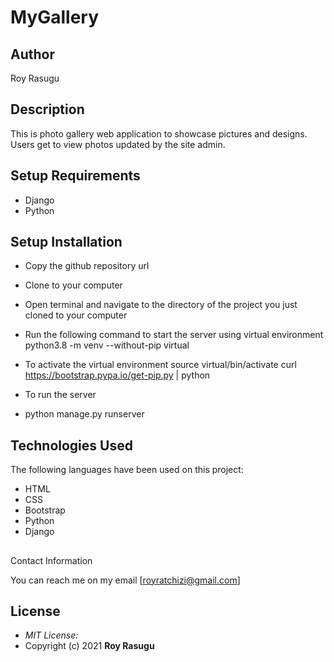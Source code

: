 # MyGallery
## Author
Roy Rasugu

## Description
This is photo gallery web application to showcase pictures and designs. Users get to view photos updated by the site admin.  

## Setup Requirements
* Django
* Python

## Setup Installation
* Copy the github repository url
* Clone to your computer
* Open terminal and navigate to the directory of the project you just cloned to your computer
* Run the following command to start the server using virtual environment
python3.8 -m venv --without-pip virtual
* To activate the virtual environment
source virtual/bin/activate
curl https://bootstrap.pypa.io/get-pip.py | python
* To run the server

* python manage.py runserver

## Technologies Used
The following languages have been used on this project:

* HTML
* CSS
* Bootstrap
* Python
* Django

## 
Contact Information

You can reach me on my email [royratchizi@gmail.com]

## License
* *MIT License:*
* Copyright (c) 2021 **Roy Rasugu**